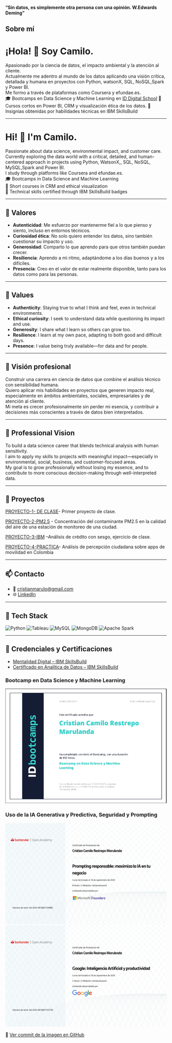 **“Sin datos, es simplemente otra persona con una opinión.  W.Edwards Deming”**

## Sobre mí

# ¡Hola! 👋 Soy Camilo.

Apasionado por la ciencia de datos, el impacto ambiental y la atención al cliente.  
Actualmente me adentro al mundo de los datos aplicando una visión crítica, detallada y humana en proyectos con Python, watsonX, SQL, NoSQL,Spark y Power BI.  
Me formo a través de plataformas como Coursera y efundae.es.  
🎓 Bootcamps en Data Science y Machine Learning en [ID Digital School](https://iddigitalschool.com/)
📌 Cursos cortos en Power BI,  CRM y visualización ética de los datos. 
🏅 Insignias obtenidas por habilidades técnicas en IBM SkillsBuild

---
# Hi! 👋 I'm Camilo.

Passionate about data science, environmental impact, and customer care.  
Currently exploring the data world with a critical, detailed, and human-centered approach in projects using Python, WatsonX,, SQL, NoSQL, MySQL,Spark and Power BI.  
I study through platforms like Coursera and efundae.es.  
🎓 Bootcamps in Data Science and Machine Learning  
📌 Short courses in CRM and ethical visualization  
🏅 Technical skills certified through IBM SkillsBuild badges

---
## 🌱 Valores

- **Autenticidad**: Me esfuerzo por mantenerme fiel a lo que pienso y siento, incluso en entornos técnicos.
- **Curiosidad ética**: No solo quiero entender los datos, sino también cuestionar su impacto y uso.
- **Generosidad**: Comparto lo que aprendo para que otros también puedan crecer.
- **Resiliencia**: Aprendo a mi ritmo, adaptándome a los días buenos y a los difíciles.
- **Presencia**: Creo en el valor de estar realmente disponible, tanto para los datos como para las personas.

---
## 🌱 Values

- **Authenticity**: Staying true to what I think and feel, even in technical environments.
- **Ethical curiosity**: I seek to understand data while questioning its impact and use.
- **Generosity**: I share what I learn so others can grow too.
- **Resilience**: I learn at my own pace, adapting to both good and difficult days.
- **Presence**: I value being truly available—for data and for people.

---

## 🎯 Visión profesional

Construir una carrera en ciencia de datos que combine el análisis técnico con sensibilidad humana.  
Quiero aplicar mis habilidades en proyectos que generen impacto real, especialmente en ámbitos ambientales, sociales, empresariales y de atención al cliente.  
Mi meta es crecer profesionalmente sin perder mi esencia, y contribuir a decisiones más conscientes a través de datos bien interpretados.


---
## 🎯 Professional Vision

To build a data science career that blends technical analysis with human sensitivity.  
I aim to apply my skills to projects with meaningful impact—especially in environmental, social, business, and customer-focused areas.  
My goal is to grow professionally without losing my essence, and to contribute to more conscious decision-making through well-interpreted data.

---

## 🚀 Proyectos 

[PROYECTO-1- DE CLASE](https://github.com/criscamil/breast_cancer_camilo)- Primer proyecto de clase.

[PROYECTO-2-PM2.5](https://github.com/criscamil/PROYECTO-FINAL) - Concentración del contaminante PM2.5 en la calidad del aire de una estación de monitoreo de una ciudad.

[PROYECTO-3-IBM](https://github.com/criscamil/PROYECTO-1-IBM) –Análisis de crédito con sesgo, ejercicio de clase.

[PROYECTO-4-PRACTICA](https://github.com/criscamil/Apps-movilidad-en-Colombia)- Análisis de percepción ciudadana sobre apps de movilidad en Colombia

---
  

## 📫 Contacto
- 📧 cristianmarulo@gmail.com
- 🌐 [LinkedIn](www.linkedin.com/in/cristian-camilo-restrepo-marulanda)

----
## 🧰 Tech Stack

![Python](https://img.shields.io/badge/Python-3776AB?style=flat&logo=python&logoColor=white)
![Tableau](https://img.shields.io/badge/Tableau-E97627?style=flat&logo=tableau&logoColor=white)
![MySQL](https://img.shields.io/badge/MySQL-005C84?style=flat&logo=mysql&logoColor=white)
![MongoDB](https://img.shields.io/badge/MongoDB-47A248?style=flat&logo=mongodb&logoColor=white)
![Apache Spark](https://img.shields.io/badge/Spark-E25A1C?style=flat&logo=apache-spark&logoColor=white)

----

## 🏅 Credenciales y Certificaciones

- [Mentalidad Digital – IBM SkillsBuild](https://www.credly.com/badges/297d7471-0069-42c1-bc47-a32d26235c22/public_url)
- [Certificado en Analítica de Datos – IBM SkillsBuild](https://skills.yourlearning.ibm.com/activity/PLAN-9380EC6615C4/track-progress)


### Bootcamp en Data Science y Machine Learning  
![Certificado Bootcamp](./DataScience%20y%20ML.jpeg) 
### Uso de la IA Generativa y Predictiva, Seguridad y Prompting
![Certificado IA y Prompting](Prompting%20responsable%20maximiza%20la%20IA%20en%20tu.jpg)
![Certificado IA](Inteligencia%20Artificial%20y%20Productividad_page-0001.jpg)

🔗 [Ver commit de la imagen en GitHub](https://github.com/criscamil/criscamil/commit/4f6daa102b600bcbc18bf3628de477b643ea5e3c)  


